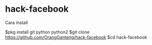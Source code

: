 # hack-facebook

Cara install

$pkg install git python python2
$git clone https://github.com/OrangGanteng/hack-facebook
$cd hack-facebook

